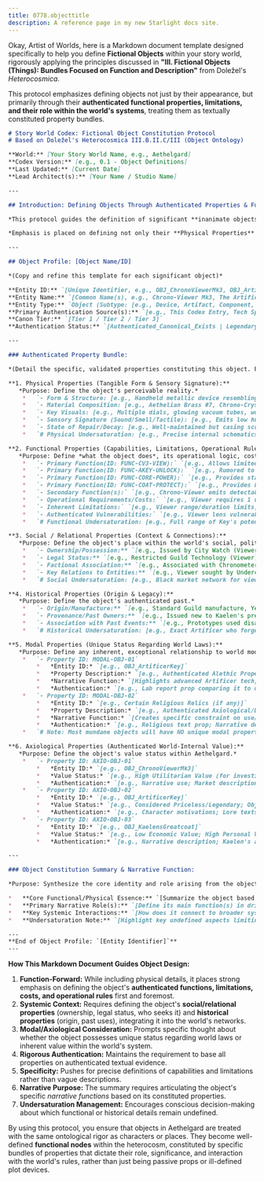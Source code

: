 ```yaml
---
title: 0778.objecttitle
description: A reference page in my new Starlight docs site.
---
```

Okay, Artist of Worlds, here is a Markdown document template designed specifically to help you define **Fictional Objects** within your story world, rigorously applying the principles discussed in **"III. Fictional Objects (Things): Bundles Focused on Function and Description"** from Doležel's *Heterocosmica*.

This protocol emphasizes defining objects not just by their appearance, but primarily through their **authenticated functional properties, limitations, and their role within the world's systems**, treating them as textually constituted property bundles.

```markdown
# Story World Codex: Fictional Object Constitution Protocol
# Based on Doležel's Heterocosmica III.B.II.C/III (Object Ontology)

**World:** [Your Story World Name, e.g., Aethelgard]
**Codex Version:** [e.g., 0.1 - Object Definitions]
**Last Updated:** [Current Date]
**Lead Architect(s):** [Your Name / Studio Name]

---

## Introduction: Defining Objects Through Authenticated Properties & Function

*This protocol guides the definition of significant **inanimate objects** (artifacts, technologies, tools, key props, etc.) within the [Your Story World Name] heterocosm. Following Doležel's framework, these objects exist solely as **bundles of properties authenticated** by the narrative discourse (this Codex, core narratives). Their reality is textual, not necessarily analogous to real-world counterparts.*

*Emphasis is placed on defining not only their **Physical Properties** (appearance, material) but, crucially, their **Functional Properties** (capabilities, limitations, costs, operational rules) and their **Relational Properties** (ownership, history, systemic role). Ensure properties are clearly authenticated and internally consistent with world modalities.*

---

## Object Profile: [Object Name/ID]

*(Copy and refine this template for each significant object)*

**Entity ID:** `[Unique Identifier, e.g., OBJ_ChronoViewerMk3, OBJ_ArtificerKey, OBJ_StandardAutomatonCore, OBJ_KaelensGreatcoat]`
**Entity Name:** `[Common Name(s), e.g., Chrono-Viewer Mk3, The Artificer Key, Standard Automaton Power Core, Kaelen's Greatcoat]`
**Entity Type:** `Object (Subtype: [e.g., Device, Artifact, Component, Clothing, Weapon, Mundane Item])`
**Primary Authentication Source(s):** `[e.g., This Codex Entry, Tech Spec Doc v1.2, Narrative Scene Ch. 7, Visual Design Ref ZZZ]`
**Canon Tier:** `[Tier 1 / Tier 2 / Tier 3]`
**Authentication Status:** `[Authenticated_Canonical_Exists | Legendary_PropertiesUncertain | Rumored | etc.]`

---

### Authenticated Property Bundle:

*(Detail the specific, validated properties constituting this object. Focus on function and physical description.)*

**1. Physical Properties (Tangible Form & Sensory Signature):**
   *Purpose: Define the object's perceivable reality.*
    *   `- Form & Structure: [e.g., Handheld metallic device resembling complex pocket watch; Ornate key forged from unknown crystalline metal; Cylindrical brass casing housing intricate gear matrix; Heavy, floor-length woolen coat.]` # Auth: [Source]
    *   `- Material Composition: [e.g., Aethelian Brass #7, Chrono-Crystal lens array, insulated wiring; Unknown Artificer Alloy (properties TBD/Mysterious); Standard Guild-issue Brass/Steel; Heavy-gauge, oiled wool, reinforced synth-leather patches.]` # Auth: [Source]
    *   `- Key Visuals: [e.g., Multiple dials, glowing vacuum tubes, worn leather grip; Intricate geometric etchings that seem to shift subtly; Visible power conduits, standardized connection ports; Faded dark grey color, numerous authenticated patches/repairs, worn collar/cuffs.]` # Auth: [Source]
    *   `- Sensory Signature (Sound/Smell/Tactile): [e.g., Emits low hum & ozone smell when active, feels warm; Cool to touch, weight seems inconsistent with size, silent; Faint ticking/whirring when powered, smells of lubricant; Smells of rain, damp wool, faint pipe tobacco, feels heavy/coarse.]` # Auth: [Source]
    *   `- State of Repair/Decay: [e.g., Well-maintained but casing scratched (Mk3); Appears ancient but physically pristine (Key); Mass-produced, functional but prone to wear (Core); Heavily worn, repeatedly mended (Coat).]` # Auth: [Source]
    *   `# Physical Undersaturation: [e.g., Precise internal schematics; Exact weight of Key; Origin of wool for coat.]`

**2. Functional Properties (Capabilities, Limitations, Operational Rules):**
   *Purpose: Define *what the object does*, its operational logic, costs, and weaknesses. This is often the most crucial category for objects.*
    *   `- Primary Function(ID: FUNC-CV3-VIEW):` `[e.g., Allows limited viewing of past temporal echoes (see Modalities/Tech Spec for precise limits/rules).]`
    *   `- Primary Function(ID: FUNC-AKEY-UNLOCK):` `[e.g., Rumored to unlock any Artificer-designed mechanism (scope unconfirmed).]`
    *   `- Primary Function(ID: FUNC-CORE-POWER):` `[e.g., Provides standard power output for Class I-IV Automatons for approx. 12 hours per winding/charge.]`
    *   `- Primary Function(ID: FUNC-COAT-PROTECT):` `[e.g., Provides basic protection against Aethelgard's authenticated rain/cold; multiple pockets for carrying small items.]`
    *   `- Secondary Function(s):` `[e.g., Chrono-Viewer emits detectable temporal signature when active; Key resonates near other Artificer tech; Core logs basic operational data (Guild accessible); Coat provides minor social signifier (non-Guild affiliation).]`
    *   `- Operational Requirements/Costs:` `[e.g., Viewer requires 1 unit Refined Dust per 4.7 min; Key requires specific user attunement?; Core requires daily winding/charging; Coat requires regular cleaning/patching.]`
    *   `- Inherent Limitations:` `[e.g., Viewer range/duration limits, cannot alter past; Key function unverified/potentially dangerous; Core prone to memory loop decay; Coat offers no protection against temporal effects or significant physical harm.]`
    *   `- Authenticated Vulnerabilities:` `[e.g., Viewer lens vulnerable to sonic fracture; Key material might destabilize near Aberrations?; Core susceptible to EMP; Coat flammable, easily torn.]`
    *   `# Functional Undersaturation: [e.g., Full range of Key's potential functions; Core's precise failure rate; Coat's thermal insulation value.]`

**3. Social / Relational Properties (Context & Connections):**
   *Purpose: Define the object's place within the world's social, political, economic systems.*
    *   `- Ownership/Possession:** `[e.g., Issued by City Watch (Viewer); Currently possessed by CHAR_Kaelen_01 (Key - secretly); Standardized Guild component (Core); Personal possession of CHAR_Kaelen_01 (Coat).]` # Auth: [Source]
    *   `- Legal Status:** `[e.g., Restricted Guild Technology (Viewer); Illegal Artificer Artifact (Key); Regulated Industrial Component (Core); Unrestricted Personal Item (Coat).]` # Auth: [Source]
    *   `- Factional Association:** `[e.g., Associated with Chronometers Guild (Viewer); Associated with Artificers/Mystery (Key); Associated with Gearwrights Guild (Core); Associated with owner's status (Coat).]` # Auth: [Source]
    *   `- Key Relations to Entities:** `[e.g., Viewer sought by Undercity tech thieves; Key sought by all major Factions; Core required by Automatons; Coat linked intrinsically to Kaelen's identity.]` # Auth: [Source]
    *   `# Social Undersaturation: [e.g., Black market network for viewers; Full list of factions seeking the Key.]`

**4. Historical Properties (Origin & Legacy):**
   *Purpose: Define the object's authenticated past.*
    *   `- Origin/Manufacture:** `[e.g., Standard Guild manufacture, Year 305 AR (Viewer); Forged in Mythic Age, Artificer origin (Key - part legend, part authenticated analysis); Mass-produced Gearwright design, ongoing production (Core); Acquired by Kaelen approx. Year 310 AR, previous history unknown (Coat).]` # Auth: [Source]
    *   `- Provenance/Past Owners:** `[e.g., Issued new to Kaelen's predecessor; Unknown/Core Mystery (Key); Standard issue part (Core); Unknown pre-Kaelen (Coat).]` # Auth: [Source]
    *   `- Association with Past Events:** `[e.g., Prototypes used disastrously in HIST_Event_FirstParadox (Viewer); Rumored use during The Shattering (Key); Cores from specific era known for flaws (Core); Coat acquired shortly after Kaelen's appearance/amnesia (Coat).]` # Auth: [Source]
    *   `# Historical Undersaturation: [e.g., Exact Artificer who forged Key; Detailed manufacturing history of specific Core unit; Coat's original maker.]`

**5. Modal Properties (Unique Status Regarding World Laws):**
   *Purpose: Define any inherent, exceptional relationship to world modalities.*
    *   `- Property ID: MODAL-OBJ-01`
        *   *Entity ID:* `[e.g., OBJ_ArtificerKey]`
        *   *Property Description:* `[e.g., Authenticated Alethic Property: Immune to standard temporal decay/corrosion effects that affect current Guild alloys.]`
        *   *Narrative Function:* `[Highlights advanced Artificer tech; makes it durable; potential clue to its nature.]`
        *   *Authentication:* `[e.g., Lab report prop comparing it to other metals.]`
    *   `- Property ID: MODAL-OBJ-02`
        *   *Entity ID:* `[e.g., Certain Religious Relics (if any)]`
        *   *Property Description:* `[e.g., Authenticated Axiological/Deontic Property: Designated 'Sacred', cannot be handled by the 'Unworthy' without authenticated negative consequences (e.g., physical pain, madness).]`
        *   *Narrative Function:* `[Creates specific constraint on use/transport; adds religious/mythic layer.]`
        *   *Authentication:* `[e.g., Religious text prop; Narrative depiction of consequences.]`
    *   `# Note: Most mundane objects will have NO unique modal properties, simply operating under general world rules.`

**6. Axiological Properties (Authenticated World-Internal Value):**
   *Purpose: Define the object's value status within Aethelgard.*
    *   `- Property ID: AXIO-OBJ-01`
        *   *Entity ID:* `[e.g., OBJ_ChronoViewerMk3]`
        *   *Value Status:* `[e.g., High Utilitarian Value (for investigation); High Economic Value (black market); Negative Axiological Association (tool of potentially unethical surveillance by some groups).]`
        *   *Authentication:* `[e.g., Narrative use; Market descriptions; Dialogue reflecting ethical concerns.]`
    *   `- Property ID: AXIO-OBJ-02`
        *   *Entity ID:* `[e.g., OBJ_ArtificerKey]`
        *   *Value Status:* `[e.g., Considered Priceless/Legendary; Object of Intense Desire/Fear; Positive Axiological value for those seeking 'True History', Negative for those fearing Artificer Hubris.]`
        *   *Authentication:* `[e.g., Character motivations; Lore texts; Faction goals.]`
    *   `- Property ID: AXIO-OBJ-03`
        *   *Entity ID:* `[e.g., OBJ_KaelensGreatcoat]`
        *   *Value Status:* `[e.g., Low Economic Value; High Personal Value (to Kaelen - practical use, identity marker); Aesthetically 'Worn/Imperfect' (positive or negative depending on viewer's axiology - Guild vs. Undercity).]`
        *   *Authentication:* `[e.g., Narrative description; Kaelen's attachment/maintenance.]`

---

### Object Constitution Summary & Narrative Function:

*Purpose: Synthesize the core identity and role arising from the object's property bundle.*

*   **Core Functional/Physical Essence:** `[Summarize the object based on its most defining properties. e.g., The Chrono-Viewer Mk3 is constituted as a complex but flawed **diagnostic tool** (Function) housed in durable but worn **brass** (Physical). Its core capability (viewing echoes) is severely constrained by **authenticated limitations** (range, duration, cost, risk), making it a source of **limited knowledge and narrative friction** rather than an easy solution.]`
*   **Primary Narrative Role(s):** `[Define its main function(s) in driving plot or characterizing entities. e.g., Information Source (Limited/Flawed); Plot Device (Requires specific fuel/use); Source of Conflict (Theft/Control); Character Prop (Defines Kaelen's investigative nature); Thematic Object (Representing unreliable memory/cost of knowledge).]`
*   **Key Systemic Interactions:** `[How does it connect to broader systems? e.g., Directly tied to Chrono-Tech system & its rules; impacts Economy (Dust usage/black market); possession affects Social/Political standing.]`
*   **Undersaturation Note:** `[Highlight key undefined aspects limiting its function or providing mystery. e.g., Precise failure rate under stress; Full range of echoes it *cannot* perceive.]`

---
**End of Object Profile: `[Entity Identifier]`**
---
```

**How This Markdown Document Guides Object Design:**

1.  **Function-Forward:** While including physical details, it places strong emphasis on defining the object's **authenticated functions, limitations, costs, and operational rules** first and foremost.
2.  **Systemic Context:** Requires defining the object's **social/relational properties** (ownership, legal status, who seeks it) and **historical properties** (origin, past uses), integrating it into the world's networks.
3.  **Modal/Axiological Consideration:** Prompts specific thought about whether the object possesses unique status regarding world laws or inherent value within the world's system.
4.  **Rigorous Authentication:** Maintains the requirement to base all properties on authenticated textual evidence.
5.  **Specificity:** Pushes for precise definitions of capabilities and limitations rather than vague descriptions.
6.  **Narrative Purpose:** The summary requires articulating the object's specific *narrative functions* based on its constituted properties.
7.  **Undersaturation Management:** Encourages conscious decision-making about which functional or historical details remain undefined.

By using this protocol, you ensure that objects in Aethelgard are treated with the same ontological rigor as characters or places. They become well-defined **functional nodes** within the heterocosm, constituted by specific bundles of properties that dictate their role, significance, and interaction with the world's rules, rather than just being passive props or ill-defined plot devices.